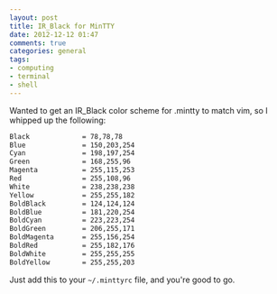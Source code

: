 ```yaml
---
layout: post
title: IR_Black for MinTTY
date: 2012-12-12 01:47
comments: true
categories: general
tags:
- computing
- terminal
- shell
---
```


Wanted to get an IR_Black color scheme for .mintty to match vim, so I
whipped up the following:

<!-- more -->

```bash
Black             = 78,78,78
Blue              = 150,203,254
Cyan              = 198,197,254
Green             = 168,255,96
Magenta           = 255,115,253
Red               = 255,108,96
White             = 238,238,238
Yellow            = 255,255,182
BoldBlack         = 124,124,124
BoldBlue          = 181,220,254
BoldCyan          = 223,223,254
BoldGreen         = 206,255,171
BoldMagenta       = 255,156,254
BoldRed           = 255,182,176
BoldWhite         = 255,255,255
BoldYellow        = 255,255,203
```

Just add this to your `~/.minttyrc` file, and you're good to go.
